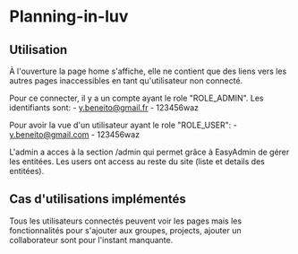 # Planning-in-luv

## Utilisation 

À l'ouverture la page home s'affiche, elle ne contient que des liens vers les autres pages inaccessibles en tant qu'utilisateur non connecté.

Pour ce connecter, il y a un compte ayant le role "ROLE_ADMIN".
Les identifiants sont:
    -    y.beneito@gmail.fr
    -   123456waz

Pour avoir la vue d'un utilisateur ayant le role "ROLE_USER":
    -   y.beneito@gmail.com
    -   123456waz

L'admin a acces à la section /admin qui permet grâce à EasyAdmin de gérer les entitées.
Les users ont access au reste du site (liste et details des entitées).

## Cas d'utilisations implémentés

Tous les utilisateurs connectés peuvent voir les pages mais les fonctionnalités pour s'ajouter aux groupes, projects, ajouter un collaborateur sont pour l'instant manquante. 

